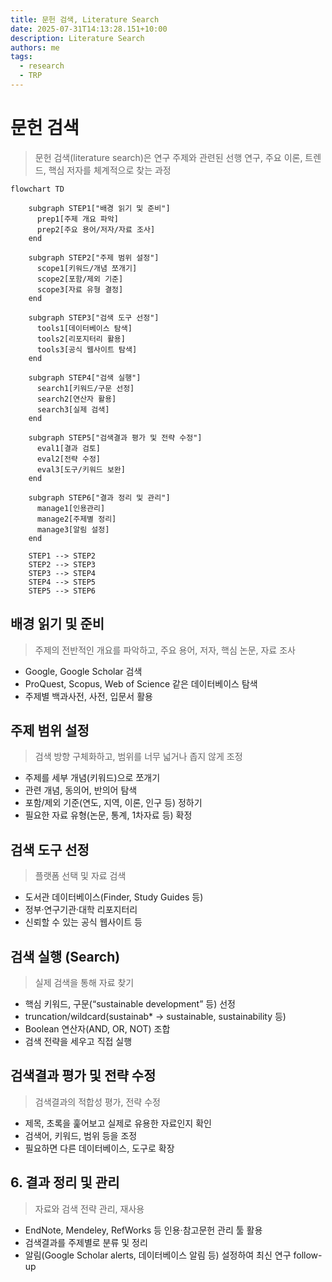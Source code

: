 ```yaml
---
title: 문헌 검색, Literature Search
date: 2025-07-31T14:13:28.151+10:00
description: Literature Search
authors: me
tags:
  - research
  - TRP
---
```


# 문헌 검색

> 문헌 검색(literature search)은 연구 주제와 관련된 선행 연구, 주요 이론, 트렌드, 핵심 저자를 체계적으로 찾는 과정

```mermaid
flowchart TD

    subgraph STEP1["배경 읽기 및 준비"]
      prep1[주제 개요 파악]
      prep2[주요 용어/저자/자료 조사]
    end

    subgraph STEP2["주제 범위 설정"]
      scope1[키워드/개념 쪼개기]
      scope2[포함/제외 기준]
      scope3[자료 유형 결정]
    end

    subgraph STEP3["검색 도구 선정"]
      tools1[데이터베이스 탐색]
      tools2[리포지터리 활용]
      tools3[공식 웹사이트 탐색]
    end

    subgraph STEP4["검색 실행"]
      search1[키워드/구문 선정]
      search2[연산자 활용]
      search3[실제 검색]
    end

    subgraph STEP5["검색결과 평가 및 전략 수정"]
      eval1[결과 검토]
      eval2[전략 수정]
      eval3[도구/키워드 보완]
    end

    subgraph STEP6["결과 정리 및 관리"]
      manage1[인용관리]
      manage2[주제별 정리]
      manage3[알림 설정]
    end

    STEP1 --> STEP2
    STEP2 --> STEP3
    STEP3 --> STEP4
    STEP4 --> STEP5
    STEP5 --> STEP6
```

## 배경 읽기 및 준비

> 주제의 전반적인 개요를 파악하고, 주요 용어, 저자, 핵심 논문, 자료 조사

- Google, Google Scholar 검색
- ProQuest, Scopus, Web of Science 같은 데이터베이스 탐색
- 주제별 백과사전, 사전, 입문서 활용

## 주제 범위 설정

> 검색 방향 구체화하고, 범위를 너무 넓거나 좁지 않게 조정

- 주제를 세부 개념(키워드)으로 쪼개기
- 관련 개념, 동의어, 반의어 탐색
- 포함/제외 기준(연도, 지역, 이론, 인구 등) 정하기
- 필요한 자료 유형(논문, 통계, 1차자료 등) 확정

## 검색 도구 선정

> 플랫폼 선택 및 자료 검색

- 도서관 데이터베이스(Finder, Study Guides 등)
- 정부·연구기관·대학 리포지터리
- 신뢰할 수 있는 공식 웹사이트 등

## 검색 실행 (Search)

> 실제 검색을 통해 자료 찾기

- 핵심 키워드, 구문(“sustainable development” 등) 선정
- truncation/wildcard(sustainab* -> sustainable, sustainability 등)
- Boolean 연산자(AND, OR, NOT) 조합
- 검색 전략을 세우고 직접 실행

## 검색결과 평가 및 전략 수정

> 검색결과의 적합성 평가, 전략 수정

- 제목, 초록을 훑어보고 실제로 유용한 자료인지 확인
- 검색어, 키워드, 범위 등을 조정
- 필요하면 다른 데이터베이스, 도구로 확장

## 6. 결과 정리 및 관리

> 자료와 검색 전략 관리, 재사용

- EndNote, Mendeley, RefWorks 등 인용·참고문헌 관리 툴 활용
- 검색결과를 주제별로 분류 및 정리
- 알림(Google Scholar alerts, 데이터베이스 알림 등) 설정하여 최신 연구 follow-up
